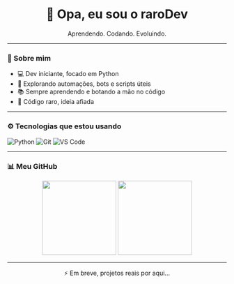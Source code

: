 <h1 align="center">👋 Opa, eu sou o raroDev</h1>

<p align="center">
  Aprendendo. Codando. Evoluindo.  
</p>

---

### 🚀 Sobre mim

- 💻 Dev iniciante, focado em Python  
- 🤖 Explorando automações, bots e scripts úteis  
- 📚 Sempre aprendendo e botando a mão no código  
- 🧠 Código raro, ideia afiada

---

### ⚙️ Tecnologias que estou usando

![Python](https://img.shields.io/badge/-Python-0d1117?style=for-the-badge&logo=python)
![Git](https://img.shields.io/badge/-Git-0d1117?style=for-the-badge&logo=git)
![VS Code](https://img.shields.io/badge/-VS%20Code-0d1117?style=for-the-badge&logo=visual-studio-code)

---

### 📊 Meu GitHub

<div align="center">
  <img height="170em" src="https://github-readme-stats.vercel.app/api?username=rarodev7&show_icons=true&theme=github_dark&hide_title=true" />
  <img height="170em" src="https://github-readme-stats.vercel.app/api/top-langs/?username=rarodev7&layout=compact&theme=github_dark" />
</div>

---

<p align="center">⚡ Em breve, projetos reais por aqui...</p>
